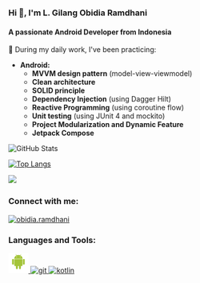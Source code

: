 <h3 align="left">Hi 👋, I'm L. Gilang Obidia Ramdhani</h3>
<h4 align="left">A passionate Android Developer from Indonesia</h4>

📝 During my daily work, I've been practicing: 
- **Android:** 
    - **MVVM design pattern** (model-view-viewmodel)
    - **Clean architecture**
    - **SOLID principle**
    - **Dependency Injection** (using Dagger Hilt)
    - **Reactive Programming** (using coroutine flow)
    - **Unit testing** (using JUnit 4 and mockito)
    - **Project Modularization and Dynamic Feature**
    - **Jetpack Compose**
  
![GitHub Stats](https://github-readme-stats.vercel.app/api?username=Obidiaa&theme=radical)

[![Top Langs](https://github-readme-stats.vercel.app/api/top-langs/?username=Obidiaa&layout=compact&custom_title=My%20Programming%20Languages&hide=jupyter%20notebook&theme=algolia&card_width=250)](https://github.com/Obidiaa/)

![](https://komarev.com/ghpvc/?username=Obidiaa&color=green)

<h3 align="left">Connect with me:</h3>
<p align="left">
<a href="https://instagram.com/obidia.ramdhani" target="blank"><img align="center" src="https://raw.githubusercontent.com/rahuldkjain/github-profile-readme-generator/master/src/images/icons/Social/instagram.svg" alt="obidia.ramdhani" height="30" width="40" /></a>
</p>

<h3 align="left">Languages and Tools:</h3>
<p align="left"> <a href="https://developer.android.com" target="_blank" rel="noreferrer"> <img src="https://raw.githubusercontent.com/devicons/devicon/master/icons/android/android-original-wordmark.svg" alt="android" width="40" height="40"/> </a> <a href="https://git-scm.com/" target="_blank" rel="noreferrer"> <img src="https://www.vectorlogo.zone/logos/git-scm/git-scm-icon.svg" alt="git" width="40" height="40"/> </a> <a href="https://kotlinlang.org" target="_blank" rel="noreferrer"> <img src="https://www.vectorlogo.zone/logos/kotlinlang/kotlinlang-icon.svg" alt="kotlin" width="40" height="40"/> </a> </p>
